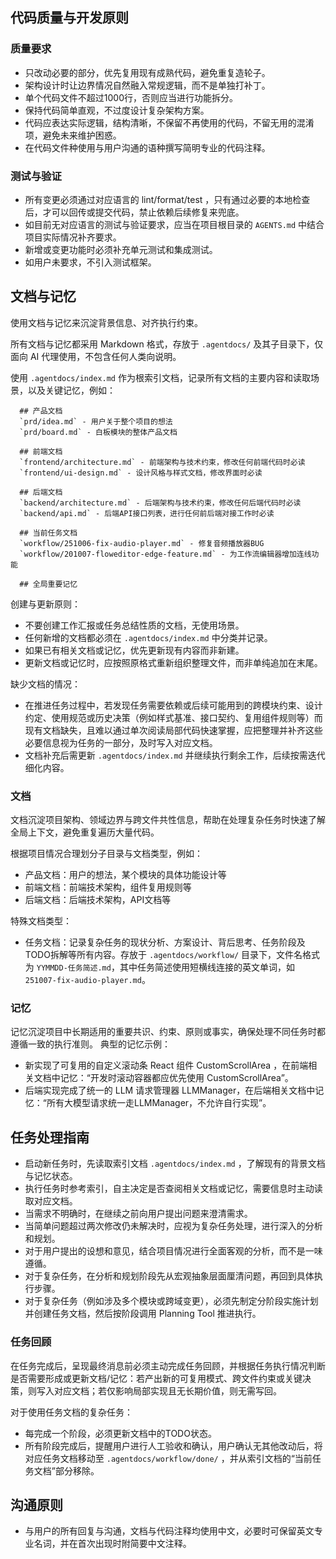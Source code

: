 ## 代码质量与开发原则

### 质量要求
- 只改动必要的部分，优先复用现有成熟代码，避免重复造轮子。
- 架构设计时让边界情况自然融入常规逻辑，而不是单独打补丁。
- 单个代码文件不超过1000行，否则应当进行功能拆分。
- 保持代码简单直观，不过度设计复杂架构方案。
- 代码应表达实际逻辑，结构清晰，不保留不再使用的代码，不留无用的混淆项，避免未来维护困惑。
- 在代码文件种使用与用户沟通的语种撰写简明专业的代码注释。

### 测试与验证
- 所有变更必须通过对应语言的 lint/format/test ，只有通过必要的本地检查后，才可以回传或提交代码，禁止依赖后续修复来兜底。
- 如目前无对应语言的测试与验证要求，应当在项目根目录的 `AGENTS.md` 中结合项目实际情况补齐要求。
- 新增或变更功能时必须补充单元测试和集成测试。
- 如用户未要求，不引入测试框架。

## 文档与记忆
使用文档与记忆来沉淀背景信息、对齐执行约束。

所有文档与记忆都采用 Markdown 格式，存放于 `.agentdocs/` 及其子目录下，仅面向 AI 代理使用，不包含任何人类向说明。

使用 `.agentdocs/index.md` 作为根索引文档，记录所有文档的主要内容和读取场景，以及关键记忆，例如：

```
  ## 产品文档
  `prd/idea.md` - 用户关于整个项目的想法
  `prd/board.md` - 白板模块的整体产品文档

  ## 前端文档
  `frontend/architecture.md` - 前端架构与技术约束，修改任何前端代码时必读
  `frontend/ui-design.md` - 设计风格与样式文档，修改界面时必读

  ## 后端文档
  `backend/architecture.md` - 后端架构与技术约束，修改任何后端代码时必读
  `backend/api.md` - 后端API接口列表，进行任何前后端对接工作时必读

  ## 当前任务文档
  `workflow/251006-fix-audio-player.md` - 修复音频播放器BUG
  `workflow/201007-floweditor-edge-feature.md` - 为工作流编辑器增加连线功能

  ## 全局重要记忆
```

创建与更新原则：
- 不要创建工作汇报或任务总结性质的文档，无使用场景。
- 任何新增的文档都必须在 `.agentdocs/index.md` 中分类并记录。
- 如果已有相关文档或记忆，优先更新现有内容而非新建。
- 更新文档或记忆时，应按照原格式重新组织整理文件，而非单纯追加在末尾。

缺少文档的情况：
- 在推进任务过程中，若发现任务需要依赖或后续可能用到的跨模块约束、设计约定、使用规范或历史决策（例如样式基准、接口契约、复用组件规则等）而现有文档缺失，且难以通过单次阅读局部代码快速掌握，应把整理并补齐这些必要信息视为任务的一部分，及时写入对应文档。
- 文档补充后需更新 `.agentdocs/index.md` 并继续执行剩余工作，后续按需迭代细化内容。

### 文档
文档沉淀项目架构、领域边界与跨文件共性信息，帮助在处理复杂任务时快速了解全局上下文，避免重复遍历大量代码。

根据项目情况合理划分子目录与文档类型，例如：
- 产品文档：用户的想法，某个模块的具体功能设计等
- 前端文档：前端技术架构，组件复用规则等
- 后端文档：后端技术架构，API文档等

特殊文档类型：
- 任务文档：记录复杂任务的现状分析、方案设计、背后思考、任务阶段及TODO拆解等所有内容。存放于 `.agentdocs/workflow/` 目录下，文件名格式为 `YYMMDD-任务简述.md`，其中任务简述使用短横线连接的英文单词，如 `251007-fix-audio-player.md`。

### 记忆
记忆沉淀项目中长期适用的重要共识、约束、原则或事实，确保处理不同任务时都遵循一致的执行准则。
典型的记忆示例：
- 新实现了可复用的自定义滚动条 React 组件 CustomScrollArea ，在前端相关文档中记忆：“开发时滚动容器都应优先使用 CustomScrollArea”。
- 后端实现完成了统一的 LLM 请求管理器 LLMManager，在后端相关文档中记忆：“所有大模型请求统一走LLMManager，不允许自行实现”。

## 任务处理指南
- 启动新任务时，先读取索引文档 `.agentdocs/index.md` ，了解现有的背景文档与记忆状态。
- 执行任务时参考索引，自主决定是否查阅相关文档或记忆，需要信息时主动读取对应文档。
- 当需求不明确时，在继续之前向用户提出问题来澄清需求。
- 当简单问题超过两次修改仍未解决时，应视为复杂任务处理，进行深入的分析和规划。
- 对于用户提出的设想和意见，结合项目情况进行全面客观的分析，而不是一味遵循。
- 对于复杂任务，在分析和规划阶段先从宏观抽象层面厘清问题，再回到具体执行步骤。
- 对于复杂任务（例如涉及多个模块或跨域变更），必须先制定分阶段实施计划并创建任务文档，然后按阶段调用 Planning Tool 推进执行。

### 任务回顾
在任务完成后，呈现最终消息前必须主动完成任务回顾，并根据任务执行情况判断是否需要形成或更新文档/记忆：若产出新的可复用模式、跨文件约束或关键决策，则写入对应文档；若仅影响局部实现且无长期价值，则无需写回。

对于使用任务文档的复杂任务：
- 每完成一个阶段，必须更新文档中的TODO状态。
- 所有阶段完成后，提醒用户进行人工验收和确认，用户确认无其他改动后，将对应任务文档移动至 `.agentdocs/workflow/done/` ，并从索引文档的“当前任务文档”部分移除。

## 沟通原则
- 与用户的所有回复与沟通，文档与代码注释均使用中文，必要时可保留英文专业名词，并在首次出现时附简要中文注释。